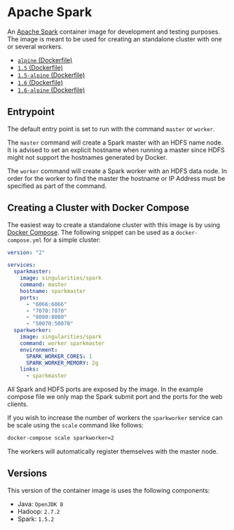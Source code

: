 # Apache Spark

An [Apache Spark](http://spark.apache.org/) container image for development and testing purposes. The image is meant to be used for creating an standalone cluster with one or several workers.

- [`alpine` (Dockerfile)](https://github.com/SingularitiesCR/spark-docker/blob/alpine/Dockerfile)
- [`1.5` (Dockerfile)](https://github.com/SingularitiesCR/spark-docker/blob/1.5/Dockerfile)
- [`1.5-alpine` (Dockerfile)](https://github.com/SingularitiesCR/spark-docker/blob/1.5-alpine/Dockerfile)
- [`1.6` (Dockerfile)](https://github.com/SingularitiesCR/spark-docker/blob/1.6/Dockerfile)
- [`1.6-alpine` (Dockerfile)](https://github.com/SingularitiesCR/spark-docker/blob/1.6-alpine/Dockerfile)

## Entrypoint

The default entry point is set to run with the command `master` or `worker`.

The `master` command will create a Spark master with an HDFS name node. It is advised to set an explicit hostname when running a master since HDFS might not support the hostnames generated by Docker.

The `worker` command will create a Spark worker with an HDFS data node. In order for the worker to find the master the hostname or IP Address must be specified as part of the command.

## Creating a Cluster with Docker Compose

The easiest way to create a standalone cluster with this image is by using [Docker Compose](https://docs.docker.com/compose). The following snippet can be used as a `docker-compose.yml` for a simple cluster:

```YAML
version: "2"

services:
  sparkmaster:
    image: singularities/spark
    command: master
    hostname: sparkmaster
    ports:
      - "6066:6066"
      - "7070:7070"
      - "8080:8080"
      - "50070:50070"
  sparkworker:
    image: singularities/spark
    command: worker sparkmaster
    environment:
      SPARK_WORKER_CORES: 1
      SPARK_WORKER_MEMORY: 2g
    links:
      - sparkmaster
```

All Spark and HDFS ports are exposed by the image. In the example compose file we only map the Spark submit port and the ports for the web clients.

If you wish to increase the number of workers the `sparkworker` service can be scale using the `scale` command like follows:

```sh
docker-compose scale sparkworker=2
```

The workers will automatically register themselves with the master node.

## Versions

This version of the container image is uses the following components:

- Java: `OpenJDK 8`
- Hadoop: `2.7.2 `
- Spark: `1.5.2`
